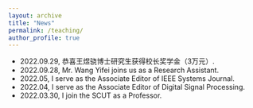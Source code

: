 ```yaml
---
layout: archive
title: "News"
permalink: /teaching/
author_profile: true
---
```


* 2022.09.29, 恭喜王煜骁博士研究生获得校长奖学金（3万元）.
* 2022.09.28, Mr. Wang Yifei joins us as a Research Assistant.        
* 2022.05, I serve as the Associate Editor of IEEE Systems Journal.         
* 2022.04, I serve as the Associate Editor of Digital Signal Processing.     
* 2022.03.30, I join the SCUT as a Professor.                                  



